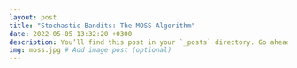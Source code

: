 ```yaml
---
layout: post
title: "Stochastic Bandits: The MOSS Algorithm"
date: 2022-05-05 13:32:20 +0300
description: You’ll find this post in your `_posts` directory. Go ahead and edit it and re-build the site to see your changes. # Add post description (optional)
img: moss.jpg # Add image post (optional)
---
```

